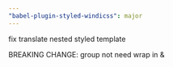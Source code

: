 ```yaml
---
"babel-plugin-styled-windicss": major
---
```


fix translate nested styled template

BREAKING CHANGE: group not need wrap in &

